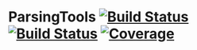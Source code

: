 # ParsingTools [![Build Status](https://github.com/emmt/ParsingTools.jl/actions/workflows/CI.yml/badge.svg?branch=main)](https://github.com/emmt/ParsingTools.jl/actions/workflows/CI.yml?query=branch%3Amain) [![Build Status](https://ci.appveyor.com/api/projects/status/github/emmt/ParsingTools.jl?svg=true)](https://ci.appveyor.com/project/emmt/ParsingTools-jl) [![Coverage](https://codecov.io/gh/emmt/ParsingTools.jl/branch/main/graph/badge.svg)](https://codecov.io/gh/emmt/ParsingTools.jl)
